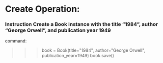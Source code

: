 # Create Operation:

### __Instruction__ Create a Book instance with the title “1984”, author “George Orwell”, and publication year 1949
command: 
>>> book = Book(title="1984", author="George Orwell", publication_year=1949)
>>> book.save()
